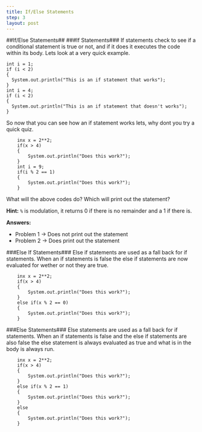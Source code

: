 ```yaml
---
title: If/Else Statements
step: 3
layout: post
---
```


##If/Else Statements##
###If Statements###
If statements check to see if a conditional statement is true or not, and if it does it executes the code within its
body. Lets look at a very quick example.

    int i = 1;
    if (i < 2)
    {
      System.out.println("This is an if statement that works");
    }
    int i = 4;
    if (i < 2)
    {
      System.out.println("This is an if statement that doesn't works");
    }

So now that you can see how an if statement works lets, why dont you try a quick quiz.

        inx x = 2**2;
        if(x > 4)
        {
            System.out.println("Does this work?");
        }
        int i = 9;
        if(i % 2 == 1)
        {
            System.out.println("Does this work?");
        }

What will the above codes do? Which will print out the statement? 

**Hint:** `%` is modulation, it returns 0 if there is no remainder and a 1 if there is.

**Answers:** 
+ Problem 1 -> Does not print out the statement
+ Problem 2 -> Does print out the statement

###Else If Statements###
Else if statements are used as a fall back for if statements. When an if statements is false the else if statements 
are now evaluated for wether or not they are true. 

        inx x = 2**2;
        if(x > 4)
        {
            System.out.println("Does this work?");
        }
        else if(x % 2 == 0)
        {
            System.out.println("Does this work?");
        }

###Else Statements###
Else statements are used as a fall back for if statements. When an if statements is false and the else if statements 
are also false the else statement is always evaluated as true and what is in the body is always run.

        inx x = 2**2;
        if(x > 4)
        {
            System.out.println("Does this work?");
        }
        else if(x % 2 == 1)
        {
            System.out.println("Does this work?");
        }
        else 
        {
            System.out.println("Does this work?");
        }
